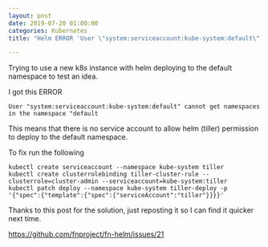 ```yaml
---
layout: post
date: 2019-07-20 01:00:00
categories: Kubernetes
title: "Helm ERROR 'User \"system:serviceaccount:kube-system:default\" cannot get namespaces in the namespace '\"default\"'"

---
```

<!--more-->

Trying to use a new k8s instance with helm deploying to the default namespace to test an idea.

I got this ERROR
```
User "system:serviceaccount:kube-system:default" cannot get namespaces in the namespace "default
```

This means that there is no service account to allow helm (tiller) permission to deploy to the default namespace.

To fix run the following

```
kubectl create serviceaccount --namespace kube-system tiller
kubectl create clusterrolebinding tiller-cluster-rule --clusterrole=cluster-admin --serviceaccount=kube-system:tiller
kubectl patch deploy --namespace kube-system tiller-deploy -p '{"spec":{"template":{"spec":{"serviceAccount":"tiller"}}}}'
```

Thanks to this post for the solution, just reposting it so I can find it quicker next time.

https://github.com/fnproject/fn-helm/issues/21
